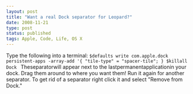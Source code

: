 ```yaml
---
layout: post
title: "Want a real Dock separator for Leopard?"
date: 2008-11-21
type: post
status: published
tags: Apple, Code, Life, OS X
---
```



Type the following into a terminal: `$defaults write com.apple.dock persistent-apps -array-add '{ "tile-type" = "spacer-tile"; } $killall Dock ` Theseparatorwill appear next to the lastpermanentapplicationin your dock. Drag them around to where you want them! Run it again for another separator. To get rid of a separator right click it and select "Remove from Dock."
